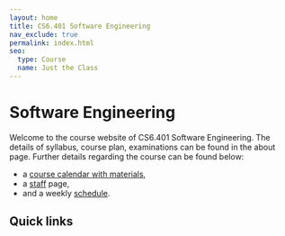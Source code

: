 ```yaml
---
layout: home
title: CS6.401 Software Engineering
nav_exclude: true
permalink: index.html
seo:
  type: Course
  name: Just the Class
---
```


# Software Engineering

Welcome to the course website of CS6.401 Software Engineering. The details of syllabus, course plan, examinations can be found in the about page. Further details regarding the course can be found below:

- a [course calendar with materials](calendar.md),
- a [staff](staff.md) page,
- and a weekly [schedule](schedule.md).

## Quick links
